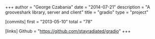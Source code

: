 +++
author = "George Czabania"
date = "2014-07-21"
description = "A grooveshark library, server and client"
title = "gradio"
type = "project"

[commits]
  first = "2013-05-10"
  total = "78"

[links]
  Github = "https://github.com/stayradiated/gradio"
+++

